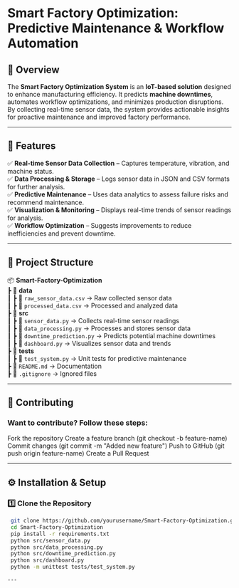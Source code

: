 # **Smart Factory Optimization: Predictive Maintenance & Workflow Automation**

## 📌 Overview
The **Smart Factory Optimization System** is an **IoT-based solution** designed to enhance manufacturing efficiency. It predicts **machine downtimes**, automates workflow optimizations, and minimizes production disruptions. By collecting real-time sensor data, the system provides actionable insights for proactive maintenance and improved factory performance.

---

## 🚀 Features
✅ **Real-time Sensor Data Collection** – Captures temperature, vibration, and machine status.  
✅ **Data Processing & Storage** – Logs sensor data in JSON and CSV formats for further analysis.  
✅ **Predictive Maintenance** – Uses data analytics to assess failure risks and recommend maintenance.  
✅ **Visualization & Monitoring** – Displays real-time trends of sensor readings for analysis.  
✅ **Workflow Optimization** – Suggests improvements to reduce inefficiencies and prevent downtime.  

---

## 📂 Project Structure
📦 **Smart-Factory-Optimization**  
 ┣ 📂 **data**  
 ┃ ┣ 📜 `raw_sensor_data.csv` → Raw collected sensor data  
 ┃ ┣ 📜 `processed_data.csv` → Processed and analyzed data  
 ┣ 📂 **src**  
 ┃ ┣ 📜 `sensor_data.py` → Collects real-time sensor readings  
 ┃ ┣ 📜 `data_processing.py` → Processes and stores sensor data  
 ┃ ┣ 📜 `downtime_prediction.py` → Predicts potential machine downtimes  
 ┃ ┣ 📜 `dashboard.py` → Visualizes sensor data and trends  
 ┣ 📂 **tests**  
 ┃ ┣ 📜 `test_system.py` → Unit tests for predictive maintenance  
 ┣ 📜 `README.md` → Documentation  
 ┣ 📜 `.gitignore` → Ignored files  

---
## 🤝 Contributing
### **Want to contribute? Follow these steps:**

Fork the repository
Create a feature branch (git checkout -b feature-name)
Commit changes (git commit -m "Added new feature")
Push to GitHub (git push origin feature-name)
Create a Pull Request

---

## ⚙️ Installation & Setup
### 1️⃣ Clone the Repository  
```sh
 git clone https://github.com/yourusername/Smart-Factory-Optimization.git
 cd Smart-Factory-Optimization
 pip install -r requirements.txt
 python src/sensor_data.py
 python src/data_processing.py
 python src/downtime_prediction.py
 python src/dashboard.py
 python -m unittest tests/test_system.py

---


